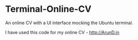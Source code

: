 # Terminal-Online-CV
An online CV with a UI interface mocking the Ubuntu terminal.

I have used this code for my online CV - http://ArunD.in
